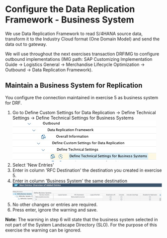 # Configure the Data Replication Framework - Business System
We use Data Replication Framework to read S/4HANA source data, transform it to the Industry Cloud format (One Domain Model) and send the data out to gateway.

We will use throughout the next exercises transaction DRFIMG to configure outbound implementations (IMG path: SAP Customizing Implementation Guide -> Logistics General -> Merchandise Lifecycle Optimization -> Outbound -> Data Replication Framework).

## Maintain a Business System for Replication
You configure the connection maintained in exercise 5 as business system for DRF.
1. Go to Define Custom Settings for Data Replication -> Define Technical Settings -> Define Technical Settings for Business Systems <br>![](/exercises/ex6/images/EX6_1.jpg)
2. Select 'New Entries'
3. Enter in column 'RFC Destination' the destination you created in exercise 5.
4. Enter in column 'Business System' the same destination <br>![](/exercises/ex6/images/EX6_2.jpg)
5. No other changes or entries are required.
6. Press enter, ignore the warning and save.

**Note:** The warning in step 6 will state that the business system selected in not part of the System Landscape Directory (SLO). For the purpose of this exercise the warning can be ignored.
